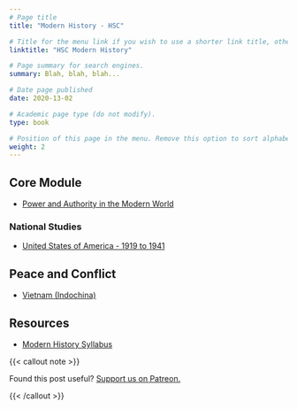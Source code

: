 ```yaml
---
# Page title
title: "Modern History - HSC"

# Title for the menu link if you wish to use a shorter link title, otherwise remove this option.
linktitle: "HSC Modern History"

# Page summary for search engines.
summary: Blah, blah, blah...

# Date page published
date: 2020-13-02

# Academic page type (do not modify).
type: book

# Position of this page in the menu. Remove this option to sort alphabetically.
weight: 2
---
```


## Core Module

- [Power and Authority in the Modern World](power-authority/)

### National Studies

- [United States of America - 1919 to 1941](usa/)

## Peace and Conflict

- [Vietnam (Indochina)](indochina/)

## Resources

- [Modern History Syllabus](/nesa/dd911de5-0d92-43c9-9447-40e97c934b41/modern-history-stage-6-syllabus-2017.pdf?MOD=AJPERES&CVID=)

{{< callout note >}}

Found this post useful? [Support us on Patreon.](https://patreon.com/schoolnotes)

{{< /callout >}}